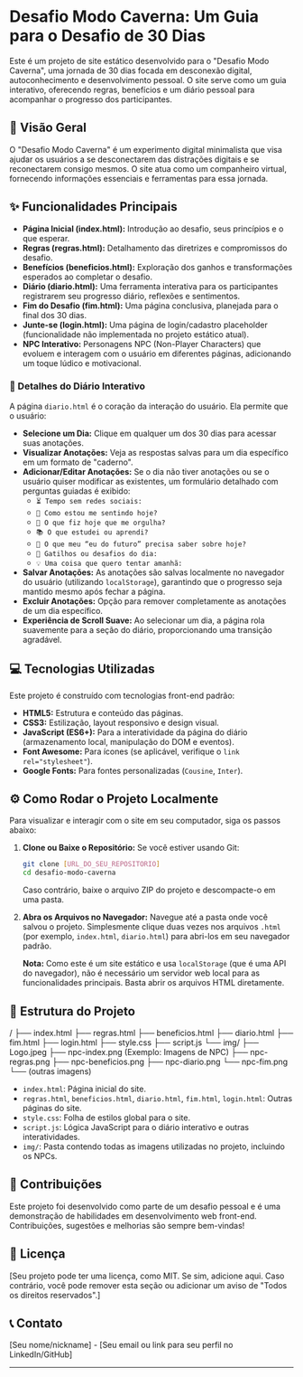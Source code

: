 # Desafio Modo Caverna: Um Guia para o Desafio de 30 Dias

Este é um projeto de site estático desenvolvido para o "Desafio Modo Caverna", uma jornada de 30 dias focada em desconexão digital, autoconhecimento e desenvolvimento pessoal. O site serve como um guia interativo, oferecendo regras, benefícios e um diário pessoal para acompanhar o progresso dos participantes.

## 🚀 Visão Geral

O "Desafio Modo Caverna" é um experimento digital minimalista que visa ajudar os usuários a se desconectarem das distrações digitais e se reconectarem consigo mesmos. O site atua como um companheiro virtual, fornecendo informações essenciais e ferramentas para essa jornada.

## ✨ Funcionalidades Principais

* **Página Inicial (index.html):** Introdução ao desafio, seus princípios e o que esperar.
* **Regras (regras.html):** Detalhamento das diretrizes e compromissos do desafio.
* **Benefícios (beneficios.html):** Exploração dos ganhos e transformações esperados ao completar o desafio.
* **Diário (diario.html):** Uma ferramenta interativa para os participantes registrarem seu progresso diário, reflexões e sentimentos.
* **Fim do Desafio (fim.html):** Uma página conclusiva, planejada para o final dos 30 dias.
* **Junte-se (login.html):** Uma página de login/cadastro placeholder (funcionalidade não implementada no projeto estático atual).
* **NPC Interativo:** Personagens NPC (Non-Player Characters) que evoluem e interagem com o usuário em diferentes páginas, adicionando um toque lúdico e motivacional.

### 📝 Detalhes do Diário Interativo

A página `diario.html` é o coração da interação do usuário. Ela permite que o usuário:

* **Selecione um Dia:** Clique em qualquer um dos 30 dias para acessar suas anotações.
* **Visualizar Anotações:** Veja as respostas salvas para um dia específico em um formato de "caderno".
* **Adicionar/Editar Anotações:** Se o dia não tiver anotações ou se o usuário quiser modificar as existentes, um formulário detalhado com perguntas guiadas é exibido:
    * `⏳ Tempo sem redes sociais:`
    * `🌿 Como estou me sentindo hoje?`
    * `🎯 O que fiz hoje que me orgulha?`
    * `📚 O que estudei ou aprendi?`
    * `🌙 O que meu “eu do futuro” precisa saber sobre hoje?`
    * `🧠 Gatilhos ou desafios do dia:`
    * `💡 Uma coisa que quero tentar amanhã:`
* **Salvar Anotações:** As anotações são salvas localmente no navegador do usuário (utilizando `localStorage`), garantindo que o progresso seja mantido mesmo após fechar a página.
* **Excluir Anotações:** Opção para remover completamente as anotações de um dia específico.
* **Experiência de Scroll Suave:** Ao selecionar um dia, a página rola suavemente para a seção do diário, proporcionando uma transição agradável.

## 💻 Tecnologias Utilizadas

Este projeto é construído com tecnologias front-end padrão:

* **HTML5:** Estrutura e conteúdo das páginas.
* **CSS3:** Estilização, layout responsivo e design visual.
* **JavaScript (ES6+):** Para a interatividade da página do diário (armazenamento local, manipulação do DOM e eventos).
* **Font Awesome:** Para ícones (se aplicável, verifique o `link rel="stylesheet"`).
* **Google Fonts:** Para fontes personalizadas (`Cousine`, `Inter`).

## ⚙️ Como Rodar o Projeto Localmente

Para visualizar e interagir com o site em seu computador, siga os passos abaixo:

1.  **Clone ou Baixe o Repositório:**
    Se você estiver usando Git:
    ```bash
    git clone [URL_DO_SEU_REPOSITORIO]
    cd desafio-modo-caverna
    ```
    Caso contrário, baixe o arquivo ZIP do projeto e descompacte-o em uma pasta.

2.  **Abra os Arquivos no Navegador:**
    Navegue até a pasta onde você salvou o projeto. Simplesmente clique duas vezes nos arquivos `.html` (por exemplo, `index.html`, `diario.html`) para abri-los em seu navegador padrão.

    **Nota:** Como este é um site estático e usa `localStorage` (que é uma API do navegador), não é necessário um servidor web local para as funcionalidades principais. Basta abrir os arquivos HTML diretamente.

## 📂 Estrutura do Projeto
/
├── index.html
├── regras.html
├── beneficios.html
├── diario.html
├── fim.html
├── login.html
├── style.css
├── script.js
└── img/
├── Logo.jpeg
├── npc-index.png  (Exemplo: Imagens de NPC)
├── npc-regras.png
├── npc-beneficios.png
├── npc-diario.png
└── npc-fim.png
└── (outras imagens)
* `index.html`: Página inicial do site.
* `regras.html`, `beneficios.html`, `diario.html`, `fim.html`, `login.html`: Outras páginas do site.
* `style.css`: Folha de estilos global para o site.
* `script.js`: Lógica JavaScript para o diário interativo e outras interatividades.
* `img/`: Pasta contendo todas as imagens utilizadas no projeto, incluindo os NPCs.

## 🤝 Contribuições

Este projeto foi desenvolvido como parte de um desafio pessoal e é uma demonstração de habilidades em desenvolvimento web front-end. Contribuições, sugestões e melhorias são sempre bem-vindas!

## 📄 Licença

[Seu projeto pode ter uma licença, como MIT. Se sim, adicione aqui. Caso contrário, você pode remover esta seção ou adicionar um aviso de "Todos os direitos reservados".]

## 📞 Contato

[Seu nome/nickname] - [Seu email ou link para seu perfil no LinkedIn/GitHub]

---
